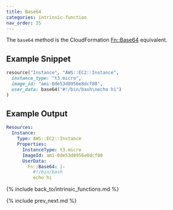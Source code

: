 ```yaml
---
title: Base64
categories: intrinsic-function
nav_order: 35
---
```


The `base64` method is the CloudFormation [Fn::Base64](https://docs.aws.amazon.com/AWSCloudFormation/latest/UserGuide/intrinsic-function-reference-base64.html) equivalent.

## Example Snippet

```ruby
resource("Instance", "AWS::EC2::Instance",
  instance_type: "t3.micro",
  image_id: "ami-0de53d8956e8dcf80",
  user_data: base64("#!/bin/bash\necho hi")
)
```

## Example Output

```yaml
Resources:
  Instance:
    Type: AWS::EC2::Instance
    Properties:
      InstanceType: t3.micro
      ImageId: ami-0de53d8956e8dcf80
      UserData:
        Fn::Base64: |-
          #!/bin/bash
          echo hi
```

{% include back_to/intrinsic_functions.md %}

{% include prev_next.md %}
